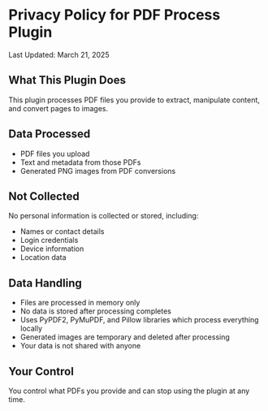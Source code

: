 # Privacy Policy for PDF Process Plugin

Last Updated: March 21, 2025

## What This Plugin Does

This plugin processes PDF files you provide to extract, manipulate content, and convert pages to images.

## Data Processed

- PDF files you upload
- Text and metadata from those PDFs
- Generated PNG images from PDF conversions

## Not Collected

No personal information is collected or stored, including:

- Names or contact details
- Login credentials
- Device information
- Location data

## Data Handling

- Files are processed in memory only
- No data is stored after processing completes
- Uses PyPDF2, PyMuPDF, and Pillow libraries which process everything locally
- Generated images are temporary and deleted after processing
- Your data is not shared with anyone

## Your Control

You control what PDFs you provide and can stop using the plugin at any time.
